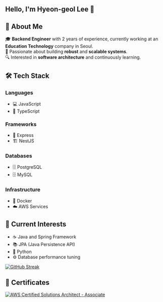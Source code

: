 ## Hello, I'm Hyeon-geol Lee 👋

## 🚀 About Me

🎓 **Backend Engineer** with 2 years of experience, currently working at an **Education Technology** company in Seoul.  
🌟 Passionate about building **robust** and **scalable systems**.  
🔍 Interested in **software architecture** and continuously learning.

## 🛠️ Tech Stack

### Languages
- 💻 JavaScript
- 📜 TypeScript

### Frameworks
- 🚀 Express
- 🏗️ NestJS

### Databases
- 🗄️ PostgreSQL
- 🗄️ MySQL

### Infrastructure
- 🐳 Docker
- ☁️ AWS Services

## 🌱 Current Interests

- ☕ Java and Spring Framework
- 📚 JPA (Java Persistence API)
- 🐍 Python
- ⚙️ Database performance tuning

[![GitHub Streak](https://github-readme-streak-stats.herokuapp.com?user=hyeongirlife&theme=prussian&mode=weekly)](https://git.io/streak-stats)

## 📜 Certificates
[![AWS Certified Solutions Architect - Associate](https://github.com/user-attachments/assets/233fd521-e50a-4e5a-9e5e-9bbfa991c763)](https://www.credly.com/badges/bdcbad36-3373-422b-bff2-270e9889d342)
